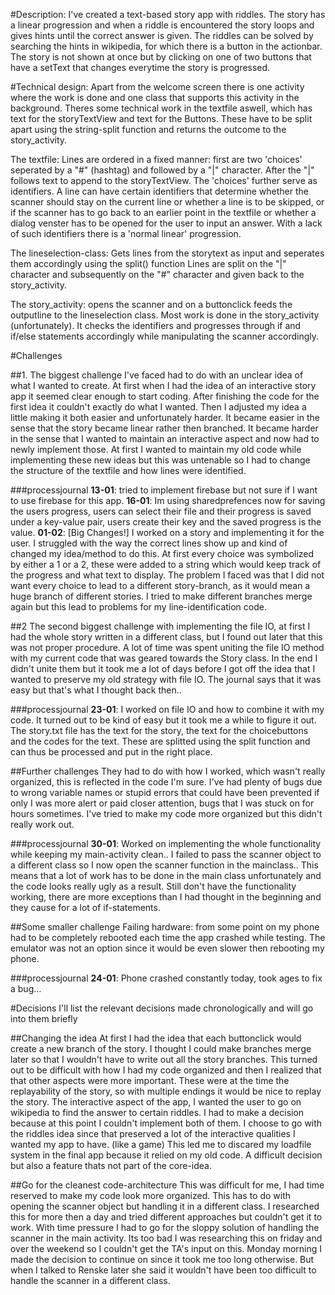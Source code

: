 #Description:
I've created a text-based story app with riddles. The story has a
linear progression and when a riddle is encountered the story loops and gives hints
until the correct answer is given. The riddles can be solved by searching the hints
in wikipedia, for which there is a button in the actionbar.
The story is not shown at once but by clicking on one
of two buttons that have a setText that changes everytime the story is progressed.

#Technical design:
Apart from the welcome screen there is one activity where the
work is done and one class that supports this activity in the background. 
Theres some technical work in the textfile aswell, which has text for the storyTextView
and text for the Buttons. These have to be split apart using the string-split function and returns the outcome to the story_activity.

The textfile: Lines are ordered in a fixed manner: first are two 'choices' seperated
by a "#" (hashtag) and followed by a "|" character. After the "|" follows text to append to
the storyTextView. The 'choices' further serve as identifiers. A line can have certain
identifiers that determine whether the scanner should stay on the current line or whether a line is to be skipped, or if the scanner has to go back
to an earlier point in the textfile or whether a dialog venster has to be opened for the user
to input an answer. With a lack of such identifiers there is a 'normal linear' progression.

The lineselection-class: Gets lines from the storytext as input and seperates them accordingly using the split() function
Lines are split on the "|" character and subsequently on the "#" character and given back to the story_activity.

The story_activity: opens the scanner and on a buttonclick feeds the outputline to the lineselection class.
Most work is done in the story_activity (unfortunately). It checks the identifiers and progresses through if and if/else statements
accordingly while manipulating the scanner accordingly.

#Challenges

##1.
The biggest challenge I've faced had to do with an unclear idea of what I wanted to create. At first when I had the idea of an
interactive story app it seemed clear enough to start coding. After finishing the code for the first idea it couldn't exactly do
what I wanted. Then I adjusted my idea a little making it both easier and unfortunately harder. It became easier in the sense that the story
became linear rather then branched. It became harder in the sense that I wanted to maintain an interactive aspect and now had to newly
implement those. At first I wanted to maintain my old code while implementing these new ideas but this was untenable so I had to change
the structure of the textfile and how lines were identified.

###processjournal
**13-01**: tried to implement firebase but not sure if I want to use firebase for this app.
**16-01**: Im using sharedprefences now for saving the users progress, users can select their file and their progress is saved under a key-value pair, users create their key and the saved progress is the value.
**01-02**: [Big Changes!] I worked on a story and implementing it for the user. I struggled with the way the correct lines show up and kind of
changed my idea/method to do this. At first every choice was symbolized by either a 1 or a 2, these were added to a string which would
keep track of the progress and what text to display. The problem I faced was that I did not want every choice to lead to a different
story-branch, as it would mean a huge branch of different stories. I tried to make different branches merge again but this lead to
problems for my line-identification code.

##2
The second biggest challenge with implementing the file IO, at first I had the whole story written in a different class, but I found out later that
this was not proper procedure. A lot of time was spent uniting the file IO method with my current code that was geared towards the Story class.
In the end I didn't unite them but it took me a lot of days  before I got off the idea that I wanted to preserve my old strategy with file IO. The journal says
that it was easy but that's what I thought back then..

###processjournal
**23-01**: I worked on file IO and how to combine it with my code. It turned out to be kind of easy but it took me a while to figure it out.
The story.txt file has the text for the story, the text for the choicebuttons and the codes for the text.
These are splitted using the split function and can thus be processed and put in the right place. 

##Further challenges
They had to do with how I worked, which wasn't really organized, this is reflected in the code I'm sure.
I've had plenty of bugs due to wrong variable names or stupid errors that could have been prevented if only I was more alert or paid closer
attention, bugs that I was stuck on for hours sometimes. I've tried to make my code more organized but this didn't really work out.

###processjournal
**30-01**: Worked on implementing the whole functionality while keeping my main-activity clean.. I failed to pass the scanner object to a different class so I now open the scanner function in the mainclass.. This means that a lot of work has to be done in the main class unfortunately and the code looks really ugly as a result. Still don't have the functionality working, there are more exceptions than I had thought in the beginning and they cause for a lot of if-statements. 

##Some smaller challenge
Failing hardware: from some point on my phone had to be completely rebooted each time the app crashed while testing.
The emulator was not an option since it would be even slower then rebooting my phone.

###processjournal
**24-01**: Phone crashed constantly today, took ages to fix a bug... 

#Decisions
I'll list the relevant decisions made chronologically and will go into them briefly

##Changing the idea
At first I had the idea that each buttonclick would create a new branch of the story. I thought I could make branches merge later so that I wouldn't have to write out all the story branches. This turned out to be difficult with how I had my code organized and then
I realized that that other aspects were more important. These were at the time the replayability of the story, so with multiple endings
it would be nice to replay the story. The interactive aspect of the app, I wanted the user to go on wikipedia to find the answer to 
certain riddles. I had to make a decision because at this point I couldn't implement both of them. I choose to go with the riddles idea
since that preserved a lot of the interactive qualities I wanted my app to have. (like a game) This led me to discared my loadfile system in the final app because it relied on my old code. A difficult decision but also a feature thats not part of the core-idea.

##Go for the cleanest code-architecture
This was difficult for me, I had time reserved to make my code look more organized. This has to do with opening the scanner object but handling it in a different class. I researched this for more then a day and tried different approaches but couldn't get it to work. With time pressure I had to go for the sloppy solution of handling the scanner in the main activity. Its too bad I was researching this on friday and over the weekend so I couldn't get the TA's input on this. Monday morning I made the decision to continue on since it took me too long otherwise. But when I talked to Renske later she said it wouldn't have been too difficult to handle the scanner in a different class.






